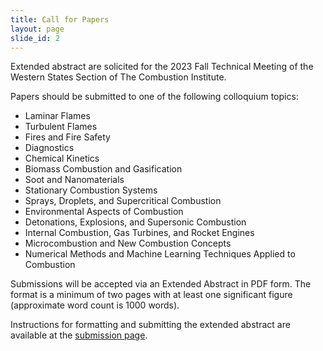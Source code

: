 ```yaml
---
title: Call for Papers
layout: page
slide_id: 2
---
```


Extended abstract are solicited for the 2023 Fall Technical Meeting of the Western States Section of The Combustion Institute.

Papers should be submitted to one of the following colloquium topics:

- Laminar Flames
- Turbulent Flames
- Fires and Fire Safety
- Diagnostics
- Chemical Kinetics
- Biomass Combustion and Gasification
- Soot and Nanomaterials
- Stationary Combustion Systems
- Sprays, Droplets, and Supercritical Combustion
- Environmental Aspects of Combustion
- Detonations, Explosions, and Supersonic Combustion
- Internal Combustion, Gas Turbines, and Rocket Engines
- Microcombustion and New Combustion Concepts
- Numerical Methods and Machine Learning Techniques Applied to Combustion 

Submissions will be accepted via an Extended Abstract in PDF form. 
The format is a minimum of two pages with at least one significant figure (approximate word count is 1000 words).

Instructions for formatting and submitting the extended abstract are available at the [submission page](./submission.html).
